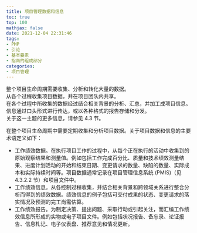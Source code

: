 ```yaml
---
title: 项目管理数据和信息
toc: true
top: 100
mathjax: false
date: 2021-12-04 22:31:46
tags:
- PMP
- 引论
- 基本要素
- 指南的组成部分
categories:
- 项目管理
---
```

整个项目生命周期需要收集、分析和转化大量的数据。  
从各个过程收集项目数据，并在项目团队内共享。  
在各个过程中所收集的数据经过结合相关背景的分析、汇总，并加工成项目信息。  
信息通过口头形式进行传达，或以各种格式的报告存储和分发。  
关于这一主题的更多信息，请参见 4.3 节。

在整个项目生命周期中需要定期收集和分析项目数据。关于项目数据和信息的主要术语定义如下：

- 工作绩效数据。在执行项目工作的过程中，从每个正在执行的活动中收集到的原始观察结果和测量值。例如包括工作完成百分比、质量和技术绩效测量结果、进度计划活动的开始和结束日期、变更请求的数量、缺陷的数量、实际成本和实际持续时间等。项目数据通常记录在项目管理信息系统 (PMIS)（见 4.3.2.2 节）和项目文件中。
- 工作绩效信息。从各控制过程收集，并结合相关背景和跨领域关系进行整合分析而得到的绩效数据。绩效信息的例子包括可交付成果的状态、变更请求的落实情况及预测的完工尚需估算。
- 工作绩效报告。为制定决策、提出问题、采取行动或引起关注，而汇编工作绩效信息所形成的实物或电子项目文件。例如包括状况报告、备忘录、论证报告、信息札记、电子仪表盘、推荐意见和情况更新。
